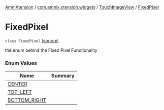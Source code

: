 [AmniXtension](../../../index.md) / [com.amnix.xtension.widgets](../../index.md) / [TouchImageView](../index.md) / [FixedPixel](./index.md)

# FixedPixel

`class FixedPixel` [(source)](https://github.com/AmniX/AmniXTension/tree/master/AmniXtension/src/main/java/com/amnix/xtension/widgets/TouchImageView.java#L69)

the enum behind the Fixed Pixel Functionality

### Enum Values

| Name | Summary |
|---|---|
| [CENTER](-c-e-n-t-e-r.md) |  |
| [TOP_LEFT](-t-o-p_-l-e-f-t.md) |  |
| [BOTTOM_RIGHT](-b-o-t-t-o-m_-r-i-g-h-t.md) |  |
